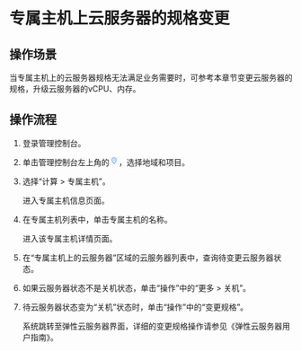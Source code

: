 # 专属主机上云服务器的规格变更<a name="deh_01_0028"></a>

## 操作场景<a name="section794312566456"></a>

当专属主机上的云服务器规格无法满足业务需要时，可参考本章节变更云服务器的规格，升级云服务器的vCPU、内存。

## 操作流程<a name="section11641463461"></a>

1.  登录管理控制台。
2.  单击管理控制台左上角的![](figures/icon-region.png)，选择地域和项目。
3.  选择“计算 \> 专属主机”。

    进入专属主机信息页面。

4.  在专属主机列表中，单击专属主机的名称。

    进入该专属主机详情页面。

5.  在“专属主机上的云服务器”区域的云服务器列表中，查询待变更云服务器状态。
6.  如果云服务器状态不是关机状态，单击“操作”中的“更多 \> 关机”。
7.  待云服务器状态变为“关机”状态时，单击“操作”中的“变更规格”。

    系统跳转至弹性云服务器界面，详细的变更规格操作请参见《弹性云服务器用户指南》。


